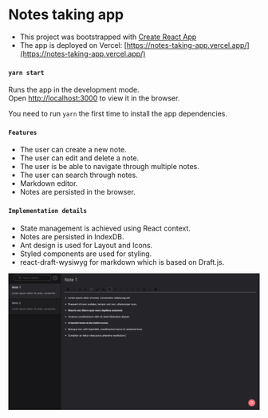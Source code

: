 # Notes taking app

- This project was bootstrapped with [Create React App](https://github.com/facebook/create-react-app)
- The app is deployed on Vercel: [https://notes-taking-app.vercel.app/](https://notes-taking-app.vercel.app/)

#### `yarn start`

Runs the app in the development mode.\
Open [http://localhost:3000](http://localhost:3000) to view it in the browser.

You need to run `yarn` the first time to install the app dependencies.

#### `Features`

- The user can create a new note.
- The user can edit and delete a note.
- The user is be able to navigate through multiple notes.
- The user can search through notes.
- Markdown editor.
- Notes are persisted in the browser.

#### `Implementation details`

- State management is achieved using React context.
- Notes are persisted in IndexDB.
- Ant design is used for Layout and Icons.
- Styled components are used for styling.
- react-draft-wysiwyg for markdown which is based on Draft.js.

![App Screenshot](/public/screenshot.png)
